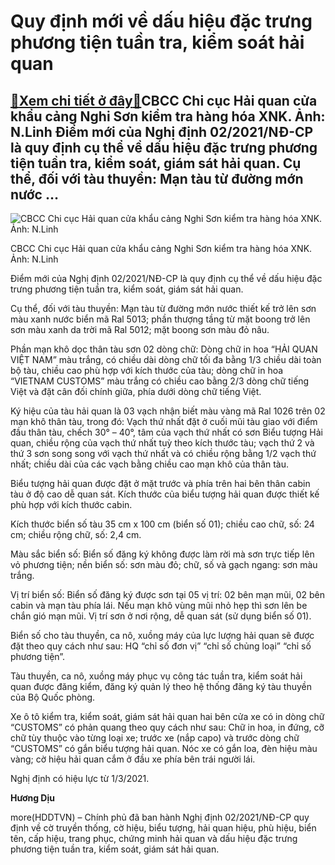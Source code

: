 Quy định mới về dấu hiệu đặc trưng phương tiện tuần tra, kiểm soát hải quan
===========================================================================

[:gift:Xem chi tiết ở đây:gift:](https://hddtvn.com/quy-dinh-moi-ve-dau-hieu-dac-trung-phuong-tien-tuan-tra-kiem-soat-hai-quan/)CBCC Chi cục Hải quan cửa khẩu cảng Nghi Sơn kiểm tra hàng hóa XNK. Ảnh: N.Linh Điểm mới của Nghị định 02/2021/NĐ-CP là quy định cụ thể về dấu hiệu đặc trưng phương tiện tuần tra, kiểm soát, giám sát hải quan. Cụ thể, đối với tàu thuyền: Mạn tàu từ đường mớn nước …
-------------------------------------------------------------------------------------------------------------------------------------------------------------------------------------------------------------------------------------------------------------------------





![CBCC Chi cục Hải quan cửa khẩu cảng Nghi Sơn kiểm tra hàng hóa XNK. Ảnh: N.Linh](https://hddtvn.com/wp-content/uploads/2021/01/2512_DSCF5398.jpg "CBCC Chi cục Hải quan cửa khẩu cảng Nghi Sơn kiểm tra hàng hóa XNK. Ảnh: N.Linh")


CBCC Chi cục Hải quan cửa khẩu cảng Nghi Sơn kiểm tra hàng hóa XNK. Ảnh: N.Linh



Điểm mới của Nghị định 02/2021/NĐ-CP là quy định cụ thể về dấu hiệu đặc trưng phương tiện tuần tra, kiểm soát, giám sát hải quan.


Cụ thể, đối với tàu thuyền: Mạn tàu từ đường mớn nước thiết kế trở lên sơn màu xanh nước biển mã Ral 5013; phần thượng tầng từ mặt boong trở lên sơn màu xanh da trời mã Ral 5012; mặt boong sơn màu đỏ nâu.


Phần mạn khô dọc thân tàu sơn 02 dòng chữ: Dòng chữ in hoa “HẢI QUAN VIỆT NAM” màu trắng, có chiều dài dòng chữ tối đa bằng 1/3 chiều dài toàn bộ tàu, chiều cao phù hợp với kích thước của tàu; dòng chữ in hoa “VIETNAM CUSTOMS” màu trắng có chiều cao bằng 2/3 dòng chữ tiếng Việt và đặt cân đối chính giữa, phía dưới dòng chữ tiếng Việt.


Ký hiệu của tàu hải quan là 03 vạch nhận biết màu vàng mã Ral 1026 trên 02 mạn khô thân tàu, trong đó: Vạch thứ nhất đặt ở cuối mũi tàu giao với điểm đầu thân tàu, chếch 30° – 40°, tâm của vạch thứ nhất có sơn Biểu tượng Hải quan, chiều rộng của vạch thứ nhất tuỳ theo kích thước tàu; vạch thứ 2 và thứ 3 sơn song song với vạch thứ nhất và có chiều rộng bằng 1/2 vạch thứ nhất; chiều dài của các vạch bằng chiều cao mạn khô của thân tàu.


Biểu tượng hải quan được đặt ở mặt trước và phía trên hai bên thân cabin tàu ở độ cao dễ quan sát. Kích thước của biểu tượng hải quan được thiết kế phù hợp với kích thước cabin.


Kích thước biển số tàu 35 cm x 100 cm (biển số 01); chiều cao chữ, số: 24 cm; chiều rộng chữ, số: 2,4 cm.


Màu sắc biển số: Biển số đăng ký không được làm rời mà sơn trực tiếp lên vỏ phương tiện; nền biển số: sơn màu đỏ; chữ, số và gạch ngang: sơn màu trắng.


Vị trí biển số: Biển số đăng ký được sơn tại 05 vị trí: 02 bên mạn mũi, 02 bên cabin và mạn tàu phía lái. Nếu mạn khô vùng mũi nhỏ hẹp thì sơn lên be chắn gió mạn mũi. Vị trí sơn ở nơi rộng, dễ quan sát (sử dụng biển số 01).


Biển số cho tàu thuyền, ca nô, xuồng máy của lực lượng hải quan sẽ được đặt theo quy cách như sau: HQ “chỉ số đơn vị” “chỉ số chủng loại” “chỉ số phương tiện”.


Tàu thuyền, ca nô, xuồng máy phục vụ công tác tuần tra, kiểm soát hải quan được đăng kiểm, đăng ký quản lý theo hệ thống đăng ký tàu thuyền của Bộ Quốc phòng.


Xe ô tô kiểm tra, kiểm soát, giám sát hải quan hai bên cửa xe có in dòng chữ “CUSTOMS” có phản quang theo quy cách như sau: Chữ in hoa, in đứng, cỡ chữ tùy thuộc vào từng loại xe; trước xe (nắp capo) và trước dòng chữ “CUSTOMS” có gắn biểu tượng hải quan. Nóc xe có gắn loa, đèn hiệu màu vàng; cờ hiệu hải quan cắm ở đầu xe phía bên trái người lái.


Nghị định có hiệu lực từ 1/3/2021.




**Hương Dịu**



more(HDDTVN) – Chính phủ đã ban hành Nghị định 02/2021/NĐ-CP quy định về cờ truyền thống, cờ hiệu, biểu tượng, hải quan hiệu, phù hiệu, biển tên, cấp hiệu, trang phục, chứng minh hải quan và dấu hiệu đặc trưng phương tiện tuần tra, kiểm soát, giám sát hải quan.

